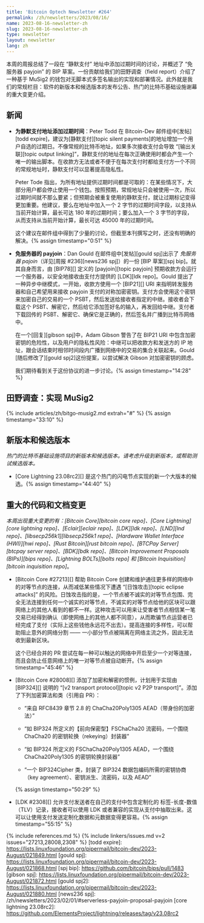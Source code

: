 ```yaml
---
title: 'Bitcoin Optech Newsletter #264'
permalink: /zh/newsletters/2023/08/16/
name: 2023-08-16-newsletter-zh
slug: 2023-08-16-newsletter-zh
type: newsletter
layout: newsletter
lang: zh
---
```


本周的周报总结了一段在 “静默支付” 地址中添加过期时间的讨论，并概述了 “免服务器 payjoin” 的 BIP 草案。一份贡献给我们的田野调查（field report）介绍了一种基于 MuSig2 的钱包对无脚本式多签名输出的实现和部署情况。此外就是我们的常规栏目：软件的新版本和候选版本的发布公告、热门的比特币基础设施谢幕的重大变更介绍。

## 新闻

- **<!--adding-expiration-metadata-to-silent-payment-addresses-->为静默支付地址添加过期时间**：Peter Todd 在 Bitcoin-Dev 邮件组中[发帖][todd expire]，建议为[静默支付][topic silent payments]的地址增加一个用户自选的过期日。不像常规的比特币地址，如果多次接收支付会导致 “[输出关联][topic output linking]”，静默支付的地址在每次正确使用时都会产生一个唯一的输出脚本。在收款方无法或者不便于在每次支付时都给支付方一个不同的常规地址时，静默支付可以显著提高隐私性。

    Peter Tode 指出，为所有地址提供过期时间都是可取的：在某些情况下，大部分用户都会停止使用一个钱包。按照预期，常规地址只会被使用一次，所以过期时间就不那么要紧；但预期会被重复使用的静默支付，就让过期标记变得更加重要。他建议，要么在地址中加入一个 2 字节的过期时间字段，以支持从当前开始计算，最长可达 180 年的过期时间；要么加入一个 3 字节的字段，从而支持从当前开始计算，最长可达 45000 年的过期时间。

    这个建议在邮件组中得到了少量的讨论，但截至本刊撰写之时，还没有明确的解决。{% assign timestamp="0:51" %}

- **<!--serverless-payjoin-->免服务器的 payjoin**：Dan Gould 在邮件组中[发帖][gould spj]出示了 *免服务器 pajoin*（详见[周报 #236][news236 spj]）的一份 [BIP 草案][spj bip]。就其自身而言，由 [BIP78][] 定义的 [payjoin][topic payjoin] 预期收款方会运行一个服务器，以安全地接收由支付方提供的 [LDK][ldk repo]。Gould 提出了一种异步中继模式，一开始，收款方使用一个 [BIP21][] URI 来指明转发服务器和自己希望用来接收 payjoin 支付的对称加密密钥。支付方会使用这个密钥来加密自己的交易的一个 PSBT，然后发送给接收者指定的中继。接收者会下载这个 PSBT、解密它，然后给它添加签好名的输入，再发回给中继。支付者下载回传的 PSBT、解密它、确保它是正确的，然后签名并广播到比特币网络中。

    在一个[回复][gibson spj]中，Adam Gibson 警告了在 BIP21 URI 中包含加密密钥的危险性，以及用户的隐私性风险：中继可以把收款方和发送方的 IP 地址，跟会话结束时相邻时间段内广播到网络中的交易的集合关联起来。Gould [随后修改了][gould spj2]这份提案，以尝试解决 Gibson 对加密密钥的顾虑。

    我们期待看到关于这份协议的进一步讨论。{% assign timestamp="14:28" %}

## 田野调查：实现 MuSig2

{% include articles/zh/bitgo-musig2.md extrah="#" %} {% assign timestamp="33:10" %}

## 新版本和候选版本

*热门的比特币基础设施项目的新版本和候选版本。请考虑升级到新版本，或帮助测试候选版本。*

- [Core Lightning 23.08rc2][] 是这个热门的闪电节点实现的新一个大版本的候选。{% assign timestamp="44:40" %}

## 重大的代码和文档变更

*本周出现重大变更的有：[Bitcoin Core][bitcoin core repo]、[Core Lightning][core lightning repo]、[Eclair][eclair repo]、[LDK][ldk repo]、[LND][lnd repo]、[libsecp256k1][libsecp256k1 repo]、[Hardware Wallet Interface (HWI)][hwi repo]、[Rust Bitcoin][rust bitcoin repo]、[BTCPay Server][btcpay server repo]、[BDK][bdk repo]、[Bitcoin Improvement Proposals (BIPs)][bips repo]、[Lightning BOLTs][bolts repo] 和 [Bitcoin Inquisition][bitcoin inquisition repo]*。

- [Bitcoin Core #27213][] 帮助 Bitcoin Core 创建和维护通往更多样的网络中的对等节点的连接，从而减低某些情况下遭遇 “[日蚀攻击][topic eclipse attacks]” 的风险。日蚀攻击指的是，一个节点被不诚实的对等节点包围、完全无法连接到任何一个诚实的对等节点，不诚实的对等节点给他的区块可以跟网络上的其他人看到的都不一样。这种攻击可以用来让受害者节点相信某一笔交易已经得到确认（即使网络上的其他人都不同意），从而欺骗节点运营者已经完成了支付（实际上这些钱他永远花不出去）。提高连接的多样性，可以帮助阻止意外的网络分割 —— 一小部分节点被隔离在网络主流之外，因此无法收到最新区块。

    这个已经合并的 PR 尝试在每一种可以触达的网络中开启至少一个对等连接，而且会防止任意网络上的唯一对等节点被自动断开。{% assign timestamp="45:46" %}

- [Bitcoin Core #28008][] 添加了加密和解密的惯例，计划用于实现由 [BIP324][] 说明的 “[v2 transport protocol][topic v2 P2P transport]”。添加了下列加密算法和类（引用自 PR）：

    - “来自 RFC8439 章节 2.8 的 ChaCha20Poly1305 AEAD（带身份的加密法）”

    - “如 BIP324 所定义的【前向保密型】FSChaCha20 流密码，一个围绕 ChaCha20 的密钥轮换（rekeying）封装器”

    - “如 BIP324 所定义的 FSChaCha20Poly1305 AEAD，一个围绕 ChaCha20Poly1305 的密钥轮换封装器”

    - “一个 BIP324Cipher 类，封装了 BIP324 数据包编码所需的密钥协商（key agreement）、密钥派生、流密码，以及 AEAD”

  {% assign timestamp="50:29" %}

- [LDK #2308][] 允许支付发送者在自己的支付中包含定制化的 标签-长度-数值（TLV）记录，接收者可以使用 LDK 或者兼容的实现从支付中抽取出来。这可以让使用支付发送定制化数据和元数据变得更容易。{% assign timestamp="55:15" %}

{% include references.md %}
{% include linkers/issues.md v=2 issues="27213,28008,2308" %}
[todd expire]: https://lists.linuxfoundation.org/pipermail/bitcoin-dev/2023-August/021849.html
[gould spj]: https://lists.linuxfoundation.org/pipermail/bitcoin-dev/2023-August/021868.html
[spj bip]: https://github.com/bitcoin/bips/pull/1483
[gibson spj]: https://lists.linuxfoundation.org/pipermail/bitcoin-dev/2023-August/021872.html
[gould spj2]: https://lists.linuxfoundation.org/pipermail/bitcoin-dev/2023-August/021880.html
[news236 spj]: /zh/newsletters/2023/02/01/#serverless-payjoin-proposal-payjoin
[core lightning 23.08rc2]: https://github.com/ElementsProject/lightning/releases/tag/v23.08rc2
